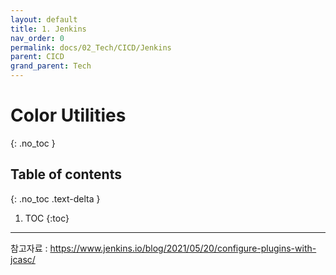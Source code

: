 ```yaml
---
layout: default
title: 1. Jenkins
nav_order: 0
permalink: docs/02_Tech/CICD/Jenkins
parent: CICD
grand_parent: Tech
---
```


# Color Utilities
{: .no_toc }

## Table of contents
{: .no_toc .text-delta }

1. TOC
{:toc}

---

참고자료 : https://www.jenkins.io/blog/2021/05/20/configure-plugins-with-jcasc/
